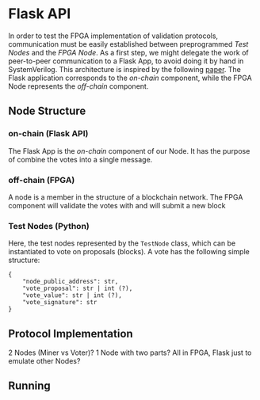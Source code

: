 # Flask API

In order to test the FPGA implementation of validation protocols, communication must be easily established between preprogrammed _Test Nodes_ and the _FPGA Node_. As a first step, we might delegate the work of peer-to-peer communication to a Flask App, to avoid doing it by hand in SystemVerilog. 
This architecture is inspired by the following [paper](https://onlinelibrary.wiley.com/doi/abs/10.1155/2021/9918697). The Flask application corresponds to the _on-chain_ component, while the FPGA Node represents the _off-chain_ component.

## Node Structure

### on-chain (Flask API)
The Flask App is the _on-chain_ component of our Node. It has the purpose of combine the votes into a single message.

### off-chain (FPGA)  
A node is a member in the structure of a blockchain network.
The FPGA component will validate the votes with and will submit a new block


### Test Nodes (Python)
 Here, the test nodes represented by the `TestNode` class, which can be instantiated to vote on proposals (blocks). 
A vote has the following simple structure:
```
{
    "node_public_address": str,
    "vote_proposal": str | int (?),
    "vote_value": str | int (?),
    "vote_signature": str
}
```



## Protocol Implementation
2 Nodes (Miner vs Voter)?
1 Node with two parts?
All in FPGA, Flask just to emulate other Nodes?
## Running